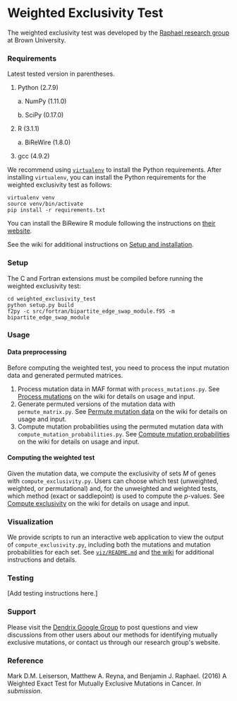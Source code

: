 # Weighted Exclusivity Test #

The weighted exclusivity test was developed by the [Raphael research group](http://compbio.cs.brown.edu/) at Brown University.

### Requirements ###

Latest tested version in parentheses.

1. Python (2.7.9)

    a. NumPy (1.11.0)

    b. SciPy (0.17.0)

2. R (3.1.1)

    a. BiReWire (1.8.0)
3. gcc (4.9.2)

We recommend using [`virtualenv`](https://virtualenv.pypa.io/en/latest/) to install the Python requirements. After installing `virtualenv`, you can install the Python requirements for the weighted exclusivity test as follows:

    virtualenv venv
    source venv/bin/activate
    pip install -r requirements.txt

You can install the BiRewire R module following the instructions on [their website](https://www.bioconductor.org/packages/release/bioc/html/BiRewire.html).

See the wiki for additional instructions on [Setup and installation](https://github.com/raphael-group/weighted-exclusivity-test/wiki/Setup-and-installation).

### Setup ###

The C and Fortran extensions must be compiled before running the weighted exclusivity test:

    cd weighted_exclusivity_test
    python setup.py build
    f2py -c src/fortran/bipartite_edge_swap_module.f95 -m bipartite_edge_swap_module

### Usage ###

#### Data preprocessing ####
Before computing the weighted test, you need to process the input mutation data and generated permuted matrices.

1. Process mutation data in MAF format with `process_mutations.py`. See [Process mutations](https://github.com/raphael-group/weighted-exclusivity-test/wiki/Process-mutations) on the wiki for details on usage and input.
2. Generate permuted versions of the mutation data with `permute_matrix.py`. See [Permute mutation data](https://github.com/raphael-group/weighted-exclusivity-test/wiki/Permute-mutation-data) on the wiki for details on usage and input.
3. Compute mutation probabilities using the permuted mutation data with `compute_mutation_probabilities.py`. See [Compute mutation probabilities](https://github.com/raphael-group/weighted-exclusivity-test/wiki/Compute-mutation-probabilities) on the wiki for details on usage and input.

#### Computing the weighted test ####

Given the mutation data, we compute the exclusivity of sets _M_ of genes with `compute_exclusivity.py`. Users can choose which test (unweighted, weighted, or permutational) and, for the unweighted and weighted tests, which method (exact or saddlepoint) is used to compute the _p_-values. See [Compute exclusivity](https://github.com/raphael-group/weighted-exclusivity-test/wiki/Compute-exclusivity) on the wiki for details on usage and input.

### Visualization ###

We provide scripts to run an interactive web application to view the output of `compute_exclusivity.py`, including both the mutations and mutation probabilities for each set. See [`viz/README.md`](https://github.com/raphael-group/weighted-exclusivity-test/blob/master/viz/README.md) and [the wiki](https://github.com/raphael-group/weighted-exclusivity-test/wiki/VIsualization) for additional instructions and details.

### Testing ###
[Add testing instructions here.]

### Support ###

Please visit the [Dendrix Google Group](https://groups.google.com/forum/#!forum/dendrix) to post questions and view discussions from other users about our methods for identifying mutually exclusive mutations, or contact us through our research group's website.

### Reference ###

Mark D.M. Leiserson, Matthew A. Reyna, and Benjamin J. Raphael. (2016) A Weighted Exact Test for Mutually Exclusive Mutations in Cancer. *In submission*.
